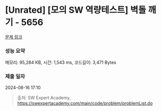 # [Unrated] [모의 SW 역량테스트] 벽돌 깨기 - 5656 

[문제 링크](https://swexpertacademy.com/main/code/problem/problemDetail.do?contestProbId=AWXRQm6qfL0DFAUo) 

### 성능 요약

메모리: 95,284 KB, 시간: 1,543 ms, 코드길이: 3,471 Bytes

### 제출 일자

2024-08-16 17:10



> 출처: SW Expert Academy, https://swexpertacademy.com/main/code/problem/problemList.do